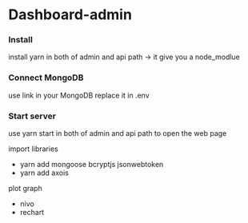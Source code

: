# Dashboard-admin
### Install 
install yarn in both of admin and api path -> it give you a node_modlue

### Connect MongoDB 
use link in your MongoDB replace it in .env

### Start server
use yarn start in both of admin and api path to open the web page

import libraries
- yarn add mongoose bcryptjs jsonwebtoken
- yarn add axois

plot graph
- nivo
- rechart
